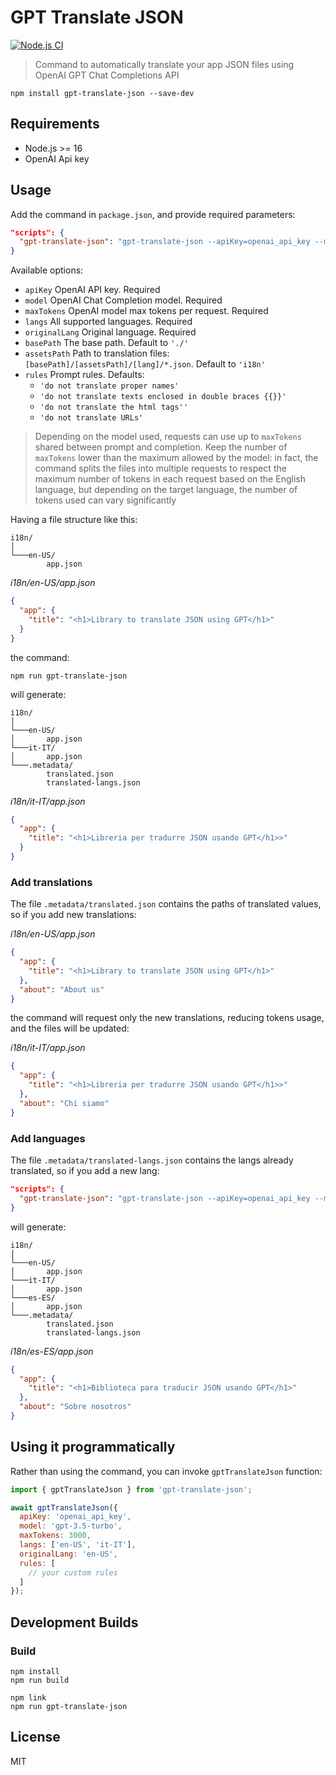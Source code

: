 # GPT Translate JSON
[![Node.js CI](https://github.com/robisim74/gpt-translate-json/actions/workflows/node.js.yml/badge.svg)](https://github.com/robisim74/gpt-translate-json/actions/workflows/node.js.yml)

> Command to automatically translate your app JSON files using OpenAI GPT Chat Completions API

```shell
npm install gpt-translate-json --save-dev
```

## Requirements
- Node.js >= 16
- OpenAI Api key

## Usage
Add the command in `package.json`, and provide required parameters:
```json
"scripts": {
  "gpt-translate-json": "gpt-translate-json --apiKey=openai_api_key --model=gpt-3.5-turbo --maxTokens=3000 --langs=en-US,it-IT --originalLang=en-US"
}
```
Available options:
- `apiKey` OpenAI API key. Required
- `model` OpenAI Chat Completion model. Required
- `maxTokens` OpenAI model max tokens per request. Required
- `langs` All supported languages. Required
- `originalLang` Original language. Required
- `basePath` The base path. Default to `'./'`
- `assetsPath` Path to translation files: `[basePath]/[assetsPath]/[lang]/*.json`. Default to `'i18n'`
- `rules` Prompt rules. Defaults:
    - `'do not translate proper names'`
    - `'do not translate texts enclosed in double braces {{}}'`
    - `'do not translate the html tags''`
    - `'do not translate URLs'`

> Depending on the model used, requests can use up to `maxTokens` shared between prompt and completion. Keep the number of `maxTokens` lower than the maximum allowed by the model: in fact, the command splits the files into multiple requests to respect the maximum number of tokens in each request based on the English language, but depending on the target language, the number of tokens used can vary significantly

Having a file structure like this:
```
i18n/
│   
└───en-US/
        app.json
```

_i18n/en-US/app.json_
```json
{
  "app": {
    "title": "<h1>Library to translate JSON using GPT</h1>"
  }
}
```
the command:
```shell
npm run gpt-translate-json
```
will generate:
```
i18n/
│   
└───en-US/
│       app.json
└───it-IT/
│       app.json
└───.metadata/
        translated.json
        translated-langs.json
```

_i18n/it-IT/app.json_
```json
{
  "app": {
    "title": "<h1>Libreria per tradurre JSON usando GPT</h1>>"
  }
}
```

### Add translations
The file `.metadata/translated.json` contains the paths of translated values, so if you add new translations:

_i18n/en-US/app.json_
```json
{
  "app": {
    "title": "<h1>Library to translate JSON using GPT</h1>"
  },
  "about": "About us"
}
```
the command will request only the new translations, reducing tokens usage, and the files will be updated:

_i18n/it-IT/app.json_
```json
{
  "app": {
    "title": "<h1>Libreria per tradurre JSON usando GPT</h1>>"
  },
  "about": "Chi siamo"
}
```

### Add languages
The file `.metadata/translated-langs.json` contains the langs already translated, so if you add a new lang:

```json
"scripts": {
  "gpt-translate-json": "gpt-translate-json --apiKey=openai_api_key --model=gpt-3.5-turbo --maxTokens=3000 --langs=en-US,it-IT,es-ES --originalLang=en-US"
}
```
will generate:
```
i18n/
│   
└───en-US/
│       app.json
└───it-IT/
│       app.json
└───es-ES/
│       app.json
└───.metadata/
        translated.json
        translated-langs.json
```

_i18n/es-ES/app.json_
```json
{
  "app": {
    "title": "<h1>Biblioteca para traducir JSON usando GPT</h1>"
  },
  "about": "Sobre nosotros"
}
```

## Using it programmatically
Rather than using the command, you can invoke `gptTranslateJson` function:
```javascript
import { gptTranslateJson } from 'gpt-translate-json';

await gptTranslateJson({
  apiKey: 'openai_api_key',
  model: 'gpt-3.5-turbo',
  maxTokens: 3000,
  langs: ['en-US', 'it-IT'],
  originalLang: 'en-US',
  rules: [
    // your custom rules
  ]
});
```

## Development Builds
### Build
```shell
npm install
npm run build

npm link
npm run gpt-translate-json
```

## License
MIT